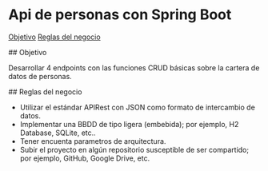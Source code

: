 # Api de personas con Spring Boot

[Objetivo](#objetivo)
[Reglas del negocio](#regla)

<a name="objetivo"/>
## Objetivo

Desarrollar 4 endpoints con las funciones CRUD básicas sobre la cartera de datos de personas.

<a name="regla"/>
## Reglas del negocio

- Utilizar el estándar APIRest con JSON como formato de intercambio de datos.
- Implementar una BBDD de tipo ligera (embebida); por ejemplo, H2 Database, SQLite, etc..
- Tener encuenta parametros de arquitectura.
- Subir el proyecto en algún repositorio susceptible de ser compartido; por ejemplo, GitHub, Google Drive, etc.
